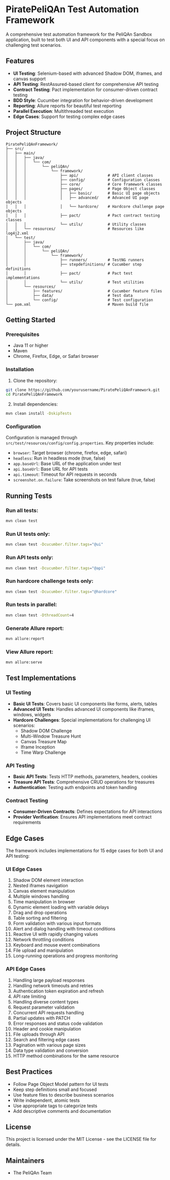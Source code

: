 # PiratePeliQAn Test Automation Framework

A comprehensive test automation framework for the PeliQAn Sandbox application, built to test both UI and API components with a special focus on challenging test scenarios.

## Features

- **UI Testing**: Selenium-based with advanced Shadow DOM, iframes, and canvas support
- **API Testing**: RestAssured-based client for comprehensive API testing
- **Contract Testing**: Pact implementation for consumer-driven contract testing
- **BDD Style**: Cucumber integration for behavior-driven development
- **Reporting**: Allure reports for beautiful test reporting
- **Parallel Execution**: Multithreaded test execution
- **Edge Cases**: Support for testing complex edge cases

## Project Structure

```
PiratePeliQAnFramework/
├── src/
│   ├── main/
│   │   ├── java/
│   │   │   └── com/
│   │   │       └── peliQAn/
│   │   │           └── framework/
│   │   │               ├── api/             # API client classes
│   │   │               ├── config/          # Configuration classes
│   │   │               ├── core/            # Core framework classes
│   │   │               ├── pages/           # Page Object classes
│   │   │               │   ├── basic/       # Basic UI page objects
│   │   │               │   ├── advanced/    # Advanced UI page objects
│   │   │               │   └── hardcore/    # Hardcore challenge page objects
│   │   │               ├── pact/            # Pact contract testing classes
│   │   │               └── utils/           # Utility classes
│   │   └── resources/                       # Resources like log4j2.xml
│   └── test/
│       ├── java/
│       │   └── com/
│       │       └── peliQAn/
│       │           └── framework/
│       │               ├── runners/         # TestNG runners
│       │               ├── stepdefinitions/ # Cucumber step definitions
│       │               ├── pact/            # Pact test implementations
│       │               └── utils/           # Test utilities
│       └── resources/
│           ├── features/                    # Cucumber feature files
│           ├── data/                        # Test data
│           └── config/                      # Test configuration
└── pom.xml                                  # Maven build file
```

## Getting Started

### Prerequisites

- Java 11 or higher
- Maven
- Chrome, Firefox, Edge, or Safari browser

### Installation

1. Clone the repository:
```bash
git clone https://github.com/yourusername/PiratePeliQAnFramework.git
cd PiratePeliQAnFramework
```

2. Install dependencies:
```bash
mvn clean install -DskipTests
```

### Configuration

Configuration is managed through `src/test/resources/config/config.properties`. Key properties include:

- `browser`: Target browser (chrome, firefox, edge, safari)
- `headless`: Run in headless mode (true, false)
- `app.baseUrl`: Base URL of the application under test
- `api.baseUrl`: Base URL for API tests
- `api.timeout`: Timeout for API requests in seconds
- `screenshot.on.failure`: Take screenshots on test failure (true, false)

## Running Tests

### Run all tests:
```bash
mvn clean test
```

### Run UI tests only:
```bash
mvn clean test -Dcucumber.filter.tags="@ui"
```

### Run API tests only:
```bash
mvn clean test -Dcucumber.filter.tags="@api"
```

### Run hardcore challenge tests only:
```bash
mvn clean test -Dcucumber.filter.tags="@hardcore"
```

### Run tests in parallel:
```bash
mvn clean test -DthreadCount=4
```

### Generate Allure report:
```bash
mvn allure:report
```

### View Allure report:
```bash
mvn allure:serve
```

## Test Implementations

### UI Testing
- **Basic UI Tests**: Covers basic UI components like forms, alerts, tables
- **Advanced UI Tests**: Handles advanced UI components like iframes, windows, widgets
- **Hardcore Challenges**: Special implementations for challenging UI scenarios:
  - Shadow DOM Challenge
  - Multi-Window Treasure Hunt
  - Canvas Treasure Map
  - Iframe Inception
  - Time Warp Challenge

### API Testing
- **Basic API Tests**: Tests HTTP methods, parameters, headers, cookies
- **Treasure API Tests**: Comprehensive CRUD operations for treasures
- **Authentication**: Testing auth endpoints and token handling

### Contract Testing
- **Consumer-Driven Contracts**: Defines expectations for API interactions
- **Provider Verification**: Ensures API implementations meet contract requirements

## Edge Cases

The framework includes implementations for 15 edge cases for both UI and API testing:

### UI Edge Cases
1. Shadow DOM element interaction
2. Nested iframes navigation
3. Canvas element manipulation
4. Multiple windows handling
5. Time manipulation in browser
6. Dynamic element loading with variable delays
7. Drag and drop operations
8. Table sorting and filtering
9. Form validation with various input formats
10. Alert and dialog handling with timeout conditions
11. Reactive UI with rapidly changing values
12. Network throttling conditions
13. Keyboard and mouse event combinations
14. File upload and manipulation
15. Long-running operations and progress monitoring

### API Edge Cases
1. Handling large payload responses
2. Handling network timeouts and retries
3. Authentication token expiration and refresh
4. API rate limiting
5. Handling diverse content types
6. Request parameter validation
7. Concurrent API requests handling
8. Partial updates with PATCH
9. Error responses and status code validation
10. Header and cookie manipulation
11. File uploads through API
12. Search and filtering edge cases
13. Pagination with various page sizes
14. Data type validation and conversion
15. HTTP method combinations for the same resource

## Best Practices

- Follow Page Object Model pattern for UI tests
- Keep step definitions small and focused
- Use feature files to describe business scenarios
- Write independent, atomic tests
- Use appropriate tags to categorize tests
- Add descriptive comments and documentation

## License

This project is licensed under the MIT License - see the LICENSE file for details.

## Maintainers

- The PeliQAn Team